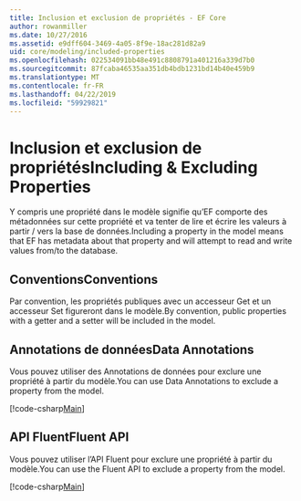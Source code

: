 ```yaml
---
title: Inclusion et exclusion de propriétés - EF Core
author: rowanmiller
ms.date: 10/27/2016
ms.assetid: e9dff604-3469-4a05-8f9e-18ac281d82a9
uid: core/modeling/included-properties
ms.openlocfilehash: 022534091bb48e491c8808791a401216a339d7b0
ms.sourcegitcommit: 87fcaba46535aa351db4bdb1231bd14b40e459b9
ms.translationtype: MT
ms.contentlocale: fr-FR
ms.lasthandoff: 04/22/2019
ms.locfileid: "59929821"
---
```

# <a name="including--excluding-properties"></a><span data-ttu-id="76865-102">Inclusion et exclusion de propriétés</span><span class="sxs-lookup"><span data-stu-id="76865-102">Including & Excluding Properties</span></span>

<span data-ttu-id="76865-103">Y compris une propriété dans le modèle signifie qu’EF comporte des métadonnées sur cette propriété et va tenter de lire et écrire les valeurs à partir / vers la base de données.</span><span class="sxs-lookup"><span data-stu-id="76865-103">Including a property in the model means that EF has metadata about that property and will attempt to read and write values from/to the database.</span></span>

## <a name="conventions"></a><span data-ttu-id="76865-104">Conventions</span><span class="sxs-lookup"><span data-stu-id="76865-104">Conventions</span></span>

<span data-ttu-id="76865-105">Par convention, les propriétés publiques avec un accesseur Get et un accesseur Set figureront dans le modèle.</span><span class="sxs-lookup"><span data-stu-id="76865-105">By convention, public properties with a getter and a setter will be included in the model.</span></span>

## <a name="data-annotations"></a><span data-ttu-id="76865-106">Annotations de données</span><span class="sxs-lookup"><span data-stu-id="76865-106">Data Annotations</span></span>

<span data-ttu-id="76865-107">Vous pouvez utiliser des Annotations de données pour exclure une propriété à partir du modèle.</span><span class="sxs-lookup"><span data-stu-id="76865-107">You can use Data Annotations to exclude a property from the model.</span></span>

[!code-csharp[Main](../../../samples/core/Modeling/DataAnnotations/Samples/IgnoreProperty.cs?highlight=17)]

## <a name="fluent-api"></a><span data-ttu-id="76865-108">API Fluent</span><span class="sxs-lookup"><span data-stu-id="76865-108">Fluent API</span></span>

<span data-ttu-id="76865-109">Vous pouvez utiliser l’API Fluent pour exclure une propriété à partir du modèle.</span><span class="sxs-lookup"><span data-stu-id="76865-109">You can use the Fluent API to exclude a property from the model.</span></span>

[!code-csharp[Main](../../../samples/core/Modeling/FluentAPI/Samples/IgnoreProperty.cs?highlight=12,13)]
